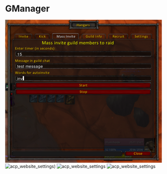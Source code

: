 # GManager

![acp_website_settings](https://github.com/brannik/GManager/blob/main/DEMO/invite.PNG?raw=true)
![acp_website_settings]([https://user-images.githubusercontent.com/10692128/123649770-b1547a00-d832-11eb-9dd9-f128a45eb883.PNG]))
![acp_website_settings]([https://user-images.githubusercontent.com/10692128/123649770-b1547a00-d832-11eb-9dd9-f128a45eb883.PNG](https://github.com/brannik/GManager/blob/main/DEMO/info.PNG))
![acp_website_settings]([https://user-images.githubusercontent.com/10692128/123649770-b1547a00-d832-11eb-9dd9-f128a45eb883.PNG](https://github.com/brannik/GManager/blob/main/DEMO/info.PNG))
